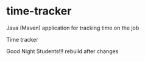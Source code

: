 # time-tracker
Java (Maven) application for tracking time on the job

Time tracker

Good Night Students!!!
rebuild after changes
